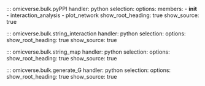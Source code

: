 
::: omicverse.bulk.pyPPI
    handler: python
    selection:
        options:
        members:
            - __init__
            - interaction_analysis
            - plot_network
        show_root_heading: true
        show_source: true

::: omicverse.bulk.string_interaction
    handler: python
    selection:
        options:
        show_root_heading: true
        show_source: true

::: omicverse.bulk.string_map
    handler: python
    selection:
        options:
        show_root_heading: true
        show_source: true

::: omicverse.bulk.generate_G
    handler: python
    selection:
        options:
        show_root_heading: true
        show_source: true